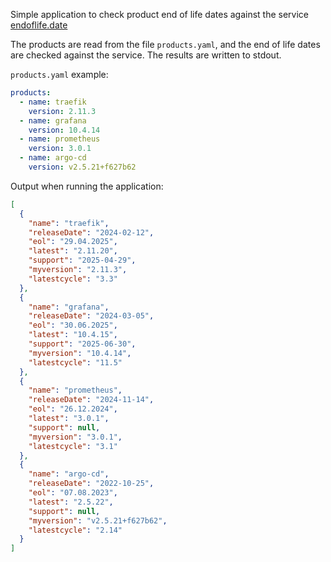 Simple application to check product end of life dates against the service [endoflife.date](https://endoflife.date)

The products are read from the file `products.yaml`, and the end of life dates are checked against the service. The results are written to stdout.

`products.yaml` example:
```yaml
products:
  - name: traefik
    version: 2.11.3
  - name: grafana
    version: 10.4.14
  - name: prometheus
    version: 3.0.1
  - name: argo-cd
    version: v2.5.21+f627b62
```


Output when running the application:
```json
[
  {
    "name": "traefik",
    "releaseDate": "2024-02-12",
    "eol": "29.04.2025",
    "latest": "2.11.20",
    "support": "2025-04-29",
    "myversion": "2.11.3",
    "latestcycle": "3.3"
  },
  {
    "name": "grafana",
    "releaseDate": "2024-03-05",
    "eol": "30.06.2025",
    "latest": "10.4.15",
    "support": "2025-06-30",
    "myversion": "10.4.14",
    "latestcycle": "11.5"
  },
  {
    "name": "prometheus",
    "releaseDate": "2024-11-14",
    "eol": "26.12.2024",
    "latest": "3.0.1",
    "support": null,
    "myversion": "3.0.1",
    "latestcycle": "3.1"
  },
  {
    "name": "argo-cd",
    "releaseDate": "2022-10-25",
    "eol": "07.08.2023",
    "latest": "2.5.22",
    "support": null,
    "myversion": "v2.5.21+f627b62",
    "latestcycle": "2.14"
  }
]
```
